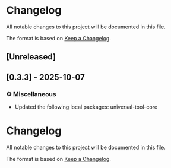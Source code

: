 # Changelog
All notable changes to this project will be documented in this file.

The format is based on [Keep a Changelog](https://keepachangelog.com/en/1.0.0/).

## [Unreleased]
## [0.3.3] - 2025-10-07

### ⚙️  Miscellaneous
- Updated the following local packages: universal-tool-core
# Changelog

All notable changes to this project will be documented in this file.

The format is based on [Keep a Changelog](https://keepachangelog.com/en/1.0.0/).
